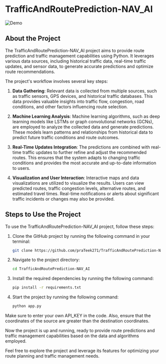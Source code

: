 # TrafficAndRoutePrediction-NAV_AI

![Demo](https://github.com/praTeek271/TrafficAndRoutePrediction-NAV_AI/blob/master/demo.png)

## About the Project

The TrafficAndRoutePrediction-NAV_AI project aims to provide route prediction and traffic management capabilities using Python. It leverages various data sources, including historical traffic data, real-time traffic updates, and sensor data, to generate accurate predictions and optimize route recommendations.

The project's workflow involves several key steps:

1. **Data Gathering**: Relevant data is collected from multiple sources, such as traffic sensors, GPS devices, and historical traffic databases. This data provides valuable insights into traffic flow, congestion, road conditions, and other factors influencing route selection.

2. **Machine Learning Analysis**: Machine learning algorithms, such as deep learning models like LSTMs or graph convolutional networks (GCNs), are employed to analyze the collected data and generate predictions. These models learn patterns and relationships from historical data to predict future traffic conditions and route outcomes.

3. **Real-Time Updates Integration**: The predictions are combined with real-time traffic updates to further refine and adjust the recommended routes. This ensures that the system adapts to changing traffic conditions and provides the most accurate and up-to-date information to users.

4. **Visualization and User Interaction**: Interactive maps and data visualizations are utilized to visualize the results. Users can view predicted routes, traffic congestion levels, alternative routes, and estimated travel times. Real-time notifications or alerts about significant traffic incidents or changes may also be provided.

## Steps to Use the Project

To use the TrafficAndRoutePrediction-NAV_AI project, follow these steps:

1. Clone the GitHub project by running the following command in your terminal:
   ```bash
   git clone https://github.com/praTeek271/TrafficAndRoutePrediction-NAV_AI.git
   ```

2. Navigate to the project directory:
   ```bash
   cd TrafficAndRoutePrediction-NAV_AI
   ```

3. Install the required dependencies by running the following command:
   ```bash
   pip install -r requirements.txt
   ```

4. Start the project by running the following command:
   ```bash
   python app.py
   ```

Make sure to enter your own API_KEY in the code. Also, ensure that the coordinates of the source are greater than the destination coordinates.

Now the project is up and running, ready to provide route predictions and traffic management capabilities based on the data and algorithms employed.

Feel free to explore the project and leverage its features for optimizing your route planning and traffic management needs.
